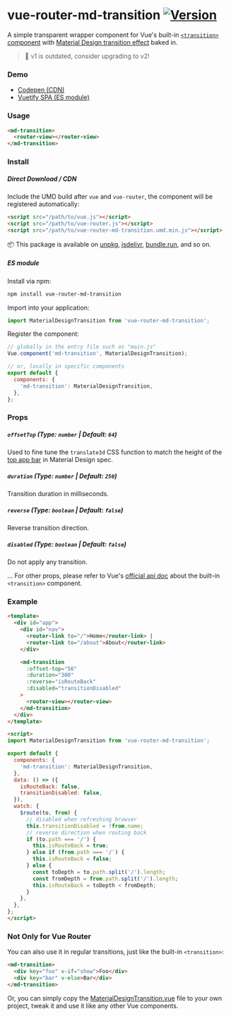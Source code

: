 # vue-router-md-transition [![Version](https://img.shields.io/npm/v/vue-router-md-transition)](https://www.npmjs.com/package/vue-router-md-transition)

A simple transparent wrapper component for Vue's built-in [`<transition>` component](https://vuejs.org/v2/guide/transitions.html#Transitioning-Single-Elements-Components) with [Material Design transition effect](https://material.io/design/navigation/navigation-transitions.html#hierarchical-transitions) baked in.

> 🔔 v1 is outdated, consider upgrading to v2!

### Demo

- [Codepen (CDN)](https://codepen.io/1isten/pen/mdJqQJm)
- [Vuetify SPA (ES module)](https://1isten.github.io/vue-router-md-transition)

### Usage

```html
<md-transition>
  <router-view></router-view>
</md-transition>
```

### Install

##### Direct Download / CDN

Include the UMD build after `vue` and `vue-router`, the component will be registered automatically:

```html
<script src="/path/to/vue.js"></script>
<script src="/path/to/vue-router.js"></script>
<script src="/path/to/vue-router-md-transition.umd.min.js"></script>
```

📦 This package is available on [unpkg](https://unpkg.com/vue-router-md-transition), [jsdelivr](https://cdn.jsdelivr.net/npm/vue-router-md-transition), [bundle.run](https://bundle.run/vue-router-md-transition), and so on.

##### ES module

Install via npm:

```sh
npm install vue-router-md-transition
```

Import into your application:

```js
import MaterialDesignTransition from 'vue-router-md-transition';
```

Register the component:

```js
// globally in the entry file such as "main.js"
Vue.component('md-transition', MaterialDesignTransition);

// or, locally in specific components
export default {
  components: {
    'md-transition': MaterialDesignTransition,
  },
};
```

### Props

##### `offsetTop` (Type: `number` | Default: `64`)

Used to fine tune the `translate3d` CSS function to match the height of the [top app bar](https://material.io/components/app-bars-top#specs) in Material Design spec.

##### `duration` (Type: `number` | Default: `250`)

Transition duration in milliseconds.

##### `reverse` (Type: `boolean` | Default: `false`)

Reverse transition direction.

##### `disabled` (Type: `boolean` | Default: `false`)

Do not apply any transition.

... For other props, please refer to Vue's [official api doc](https://vuejs.org/v2/api/#transition) about the built-in `<transition>` component.

### Example

```html
<template>
  <div id="app">
    <div id="nav">
      <router-link to="/">Home</router-link> |
      <router-link to="/about">About</router-link>
    </div>

    <md-transition
      :offset-top="56"
      :duration="300"
      :reverse="isRouteBack"
      :disabled="transitionDisabled"
    >
      <router-view></router-view>
    </md-transition>
  </div>
</template>

<script>
import MaterialDesignTransition from 'vue-router-md-transition';

export default {
  components: {
    'md-transition': MaterialDesignTransition,
  },
  data: () => ({
    isRouteBack: false,
    transitionDisabled: false,
  }),
  watch: {
    $route(to, from) {
      // disabled when refreshing browser
      this.transitionDisabled = !from.name;
      // reverse direction when routing back
      if (to.path === '/') {
        this.isRouteBack = true;
      } else if (from.path === '/') {
        this.isRouteBack = false;
      } else {
        const toDepth = to.path.split('/').length;
        const fromDepth = from.path.split('/').length;
        this.isRouteBack = toDepth < fromDepth;
      }
    },
  },
};
</script>
```

### Not Only for Vue Router

You can also use it in regular transitions, just like the built-in `<transition>`:

```html
<md-transition>
  <div key="foo" v-if="show">Foo</div>
  <div key="bar" v-else>Bar</div>
</md-transition>
```

Or, you can simply copy the [MaterialDesignTransition.vue](https://github.com/1isten/vue-router-md-transition/blob/master/src/components/MaterialDesignTransition.vue) file to your own project, tweak it and use it like any other Vue components.
